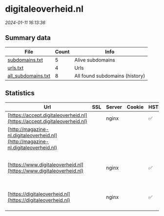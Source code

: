 # digitaleoverheid.nl
*2024-01-11 16:13:36*
## Summary data
| File       | Count | Info |
|------------|-------|------|
|[subdomains.txt](/data/digitaleoverheid.nl/subdomains.txt)|5|Alive subdomains|
|[urls.txt](/data/digitaleoverheid.nl/urls.txt)|4|Urls|
|[all_subdomains.txt](/data/digitaleoverheid.nl/all_subdomains.txt)|8|All found subdomains (history)|
## Statistics
| Url | SSL | Server | Cookie | HSTS | CSP | XFO | XXP | RP | Tech |Title |
|------------|-------|------|------|------|------|------|------|------|------|------|
|[https://accept.digitaleoverheid.nl](https://accept.digitaleoverheid.nl)| |nginx| |:white_check_mark: | | | | 3:white_check_mark: |Basic HSTS Nginx|401 Authorizatio...|
|[http://magazine-nl.digitaleoverheid.nl](http://magazine-nl.digitaleoverheid.nl)| || | | | 1:white_check_mark: | 2:white_check_mark: | 3:white_check_mark: ||404 - Not Found|
|[https://www.digitaleoverheid.nl](https://www.digitaleoverheid.nl)| |nginx| |:white_check_mark: | | | | 3:white_check_mark: |HSTS MySQL Nginx PHP:8.0.30 WordPress:6.4.2 Yoast SEO:21.7|Home - Digitale...|
|[https://digitaleoverheid.nl](https://digitaleoverheid.nl)| |nginx| |:white_check_mark: | | | | 3:white_check_mark: |HSTS MySQL Nginx PHP:8.0.30 WordPress||